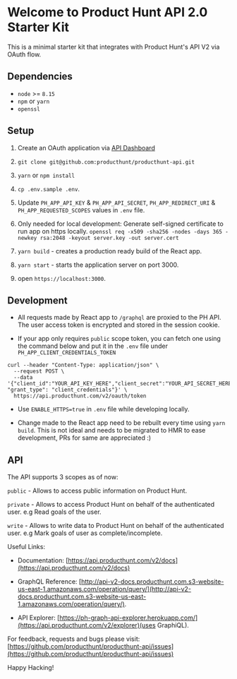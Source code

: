 # Welcome to Product Hunt API 2.0 Starter Kit

This is a minimal starter kit that integrates with Product Hunt's API V2 via
OAuth flow.

## Dependencies

* `node` >= `8.15`
* `npm` or `yarn`
* `openssl`

## Setup

1.  Create an OAuth application via [API Dashboard](https://api.producthunt.com/v2/oauth/applications)

2.  `git clone git@github.com:producthunt/producthunt-api.git`

3.  `yarn` or `npm install`

4.  `cp .env.sample .env`.

5.  Update `PH_APP_API_KEY` & `PH_APP_API_SECRET`, `PH_APP_REDIRECT_URI` & `PH_APP_REQUESTED_SCOPES` values in `.env` file.

6.  Only needed for local development: Generate self-signed certificate to run app on https locally. `openssl req -x509 -sha256 -nodes -days 365 -newkey rsa:2048 -keyout server.key -out server.cert`

7.  `yarn build` - creates a production ready build of the React app.

8.  `yarn start` - starts the application server on port 3000.

9.  open `https://localhost:3000`.

## Development

* All requests made by React app to `/graphql` are proxied to the PH API. The user access token is encrypted and stored in the session cookie.

* If your app only requires `public` scope token, you can fetch one using the command below and put it in the `.env` file under `PH_APP_CLIENT_CREDENTIALS_TOKEN`

```
curl --header "Content-Type: application/json" \
  --request POST \
  --data '{"client_id":"YOUR_API_KEY_HERE","client_secret":"YOUR_API_SECRET_HERE", "grant_type": "client_credentials"}' \
  https://api.producthunt.com/v2/oauth/token
```

* Use `ENABLE_HTTPS=true` in `.env` file while developing locally.

* Change made to the React app need to be rebuilt every time using `yarn build`. This is not ideal and needs to be migrated to HMR to ease development, PRs for same are appreciated :)

## API

The API supports 3 scopes as of now:

`public` - Allows to access public information on Product Hunt.

`private` - Allows to access Product Hunt on behalf of the authenticated user. e.g Read goals of the user.

`write` - Allows to write data to Product Hunt on behalf of the authenticated user. e.g Mark goals of user as complete/incomplete.

Useful Links:

* Documentation: [https://api.producthunt.com/v2/docs](https://api.producthunt.com/v2/docs)

* GraphQL Reference: [http://api-v2-docs.producthunt.com.s3-website-us-east-1.amazonaws.com/operation/query/](http://api-v2-docs.producthunt.com.s3-website-us-east-1.amazonaws.com/operation/query/).

* API Explorer: [https://ph-graph-api-explorer.herokuapp.com/](https://api.producthunt.com/v2/explorer)(uses GraphiQL).

For feedback, requests and bugs please visit: [https://github.com/producthunt/producthunt-api/issues](https://github.com/producthunt/producthunt-api/issues)

Happy Hacking!
